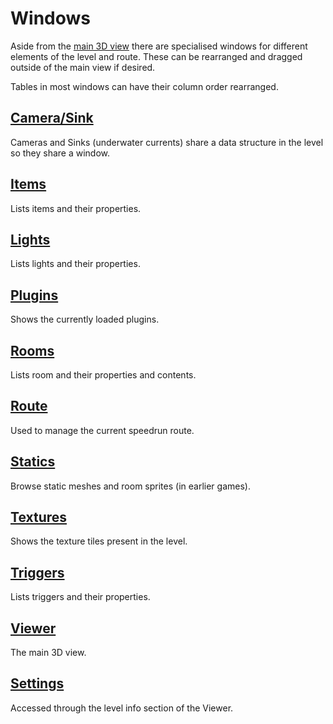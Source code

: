 # Windows
Aside from the [main 3D view](viewer.md) there are specialised windows for different elements of the level and route. These can be rearranged and dragged outside of the main view if desired.

Tables in most windows can have their column order rearranged.

## [Camera/Sink](camerasinkwindow.md)
Cameras and Sinks (underwater currents) share a data structure in the level so they share a window.
## [Items](itemswindow.md)
Lists items and their properties.
## [Lights](lightswindow.md)
Lists lights and their properties.
## [Plugins](pluginswindow.md)
Shows the currently loaded plugins.
## [Rooms](roomswindow.md)
Lists room and their properties and contents.
## [Route](routewindow.md)
Used to manage the current speedrun route.
## [Statics](staticswindow.md)
Browse static meshes and room sprites (in earlier games).
## [Textures](textureswindow.md)
Shows the texture tiles present in the level.
## [Triggers](triggerswindow.md)
Lists triggers and their properties.
## [Viewer](viewer.md)
The main 3D view.
## [Settings](settings.md)
Accessed through the level info section of the Viewer.